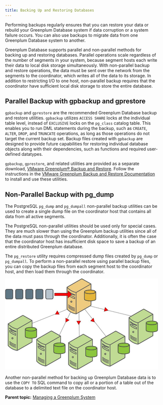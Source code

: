 ```yaml
---
title: Backing Up and Restoring Databases 
---
```


Performing backups regularly ensures that you can restore your data or rebuild your Greenplum Database system if data corruption or a system failure occurs. You can also use backups to migrate data from one Greenplum Database system to another. 

Greenplum Database supports parallel and non-parallel methods for backing up and restoring databases. Parallel operations scale regardless of the number of segments in your system, because segment hosts each write their data to local disk storage simultaneously. With non-parallel backup and restore operations, the data must be sent over the network from the segments to the coordinator, which writes all of the data to its storage. In addition to restricting I/O to one host, non-parallel backup requires that the coordinator have sufficient local disk storage to store the entire database.

## <a id="parback"></a>Parallel Backup with gpbackup and gprestore 

`gpbackup` and `gprestore` are the recommended Greenplum Database backup and restore utilities. `gpbackup` utilizes `ACCESS SHARE` locks at the individual table level, instead of `EXCLUSIVE` locks on the `pg_class` catalog table. This enables you to run DML statements during the backup, such as `CREATE`, `ALTER`, `DROP`, and `TRUNCATE` operations, as long as those operations do not target the current backup set. Backup files created with `gpbackup` are designed to provide future capabilities for restoring individual database objects along with their dependencies, such as functions and required user-defined datatypes.

`gpbackup`, `gprestore`, and related utilities are provided as a separate download, [VMware Greenplum® Backup and Restore](https://network.pivotal.io/products/pivotal-gpdb-backup-restore). Follow the instructions in the [VMware Greenplum Backup and Restore Documentation](https://docs.vmware.com/en/VMware-Greenplum-Backup-and-Restore/index.html) to install and use these utilities.

## <a id="nparback"></a>Non-Parallel Backup with pg\_dump 

The PostgreSQL `pg_dump` and `pg_dumpall` non-parallel backup utilities can be used to create a single dump file on the coordinator host that contains all data from all active segments.

The PostgreSQL non-parallel utilities should be used only for special cases. They are much slower than using the Greenplum backup utilities since all of the data must pass through the coordinator. Additionally, it is often the case that the coordinator host has insufficient disk space to save a backup of an entire distributed Greenplum database.

The `pg_restore` utility requires compressed dump files created by `pg_dump` or `pg_dumpall`. To perform a non-parallel restore using parallel backup files, you can copy the backup files from each segment host to the coordinator host, and then load them through the coordinator.

![Non-parallel Restore Using Parallel Backup Files](../graphics/nonpar_restore.jpg "Non-parallel Restore Using Parallel Backup Files")

Another non-parallel method for backing up Greenplum Database data is to use the `COPY TO` SQL command to copy all or a portion of a table out of the database to a delimited text file on the coordinator host.

**Parent topic:** [Managing a Greenplum System](../managing/partII.html)

